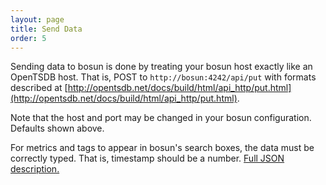 ```yaml
---
layout: page
title: Send Data
order: 5
---
```


Sending data to bosun is done by treating your bosun host exactly like an OpenTSDB host. That is, POST to `http://bosun:4242/api/put` with formats described at [http://opentsdb.net/docs/build/html/api_http/put.html](http://opentsdb.net/docs/build/html/api_http/put.html).

Note that the host and port may be changed in your bosun configuration. Defaults shown above.

For metrics and tags to appear in bosun's search boxes, the data must be correctly typed. That is, timestamp should be a number. [Full JSON description.](http://godoc.org/github.com/StackExchange/scollector/opentsdb#DataPoint)